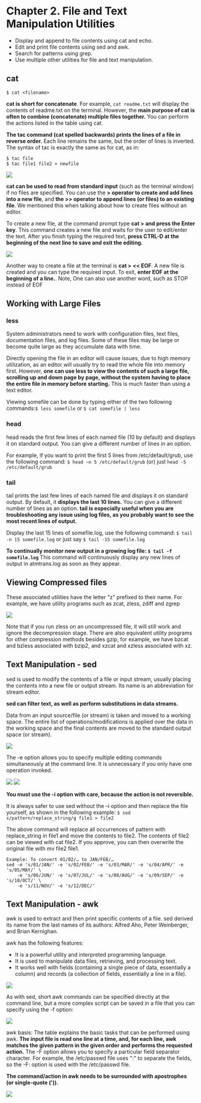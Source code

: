 # Chapter 2. File and Text Manipulation Utilities

- Display and append to file contents using cat and echo. 
- Edit and print file contents using sed and awk.
- Search for patterns using grep.
- Use multiple other utilities for file and text manipulation.


## cat

```$ cat <filename>```

**cat is short for concatenate**. For example, ```cat readme.txt``` will display the contents of readme.txt on the terminal. However, the **main purpose of cat is often to combine (concatenate) multiple files together.** You can perform the actions listed in the table using cat.

**The tac command (cat spelled backwards) prints the lines of a file in reverse order.** Each line remains the same, but the order of lines is inverted. The syntax of tac is exactly the same as for cat, as in:
```
$ tac file
$ tac file1 file2 > newfile
```

<img src="./images/chapter2_1.png"/>

**cat can be used to read from standard input** (such as the terminal window) if no files are specified. You can use the **> operator to create and add lines into a new file**, and **the >> operator to append lines (or files) to an existing file**. We mentioned this when talking about how to create files without an editor.

To create a new file, at the command prompt type **cat > <filename> and press the Enter key**.
This command creates a new file and waits for the user to edit/enter the text. After you finish typing the required text, **press CTRL-D at the beginning of the next line to save and exit the editing.**

<img src="./images/chapter2_2.png"/>

Another way to create a file at the terminal is **cat > <filename> << EOF**. A new file is created and you can type the required input. To exit, **enter EOF at the beginning of a line.**. Note, One can also use another word, such as STOP instead of EOF

## Working with Large Files

### less

System administrators need to work with configuration files, text files, documentation files, and log files. Some of these files may be large or become quite large as they accumulate data with time.

Directly opening the file in an editor will cause issues, due to high memory utilization, as an editor will usually try to read the whole file into memory first. However, **one can use less to view the contents of such a large file, scrolling up and down page by page, without the system having to place the entire file in memory before starting.** This is much faster than using a text editor.

Viewing somefile can be done by typing either of the two following commands:```$ less somefile``` or  ```$ cat somefile | less```

### head

head reads the first few lines of each named file (10 by default) and displays it on standard output. You can give a different number of lines in an option.

For example, if you want to print the first 5 lines from /etc/default/grub, use the following command:
```$ head –n 5 /etc/default/grub``` (or) just ```head -5 /etc/default/grub```

### tail

tail prints the last few lines of each named file and displays it on standard output. By default, it **displays the last 10 lines.** You can give a different number of lines as an option. **tail is especially useful when you are troubleshooting any issue using log files, as you probably want to see the most recent lines of output.**

Display the last 15 lines of somefile.log, use the following command: ```$ tail -n 15 somefile.log``` or just say ```$ tail -15 somefile.log```

**To continually monitor new output in a growing log file: ```$ tail -f somefile.log```**
This command will continuously display any new lines of output in atmtrans.log as soon as they appear.

## Viewing Compressed files

These associated utilities have the letter "z" prefixed to their name. For example, we have utility programs such as zcat, zless, zdiff and zgrep

<img src="./images/chapter2_3.png"/>

Note that if you run zless on an uncompressed file, it will still work and ignore the decompression stage. There are also equivalent utility programs for other compression methods besides gzip, for example, we have bzcat and bzless associated with bzip2, and xzcat and xzless associated with xz.

## Text Manipulation - sed

sed is used to modify the contents of a file or input stream, usually placing the contents into a new file or output stream. Its name is an abbreviation for stream editor.

**sed can filter text, as well as perform substitutions in data streams.**

Data from an input source/file (or stream) is taken and moved to a working space. The entire list of operations/modifications is applied over the data in the working space and the final contents are moved to the standard output space (or stream).

<img src="./images/chapter2_4.png"/>

The -e option allows you to specify multiple editing commands simultaneously at the command line. It is unnecessary if you only have one operation invoked.

<img src="./images/chapter2_5.png"/>


<img src="./images/chapter2_6.png"/>

**You must use the -i option with care, because the action is not reversible.**

It is always safer to use sed without the –i option and then replace the file yourself, as shown in the following example: ```$ sed s/pattern/replace_string/g file1 > file2```

The above command will replace all occurrences of pattern with replace_string in file1 and move the contents to file2. The contents of file2 can be viewed with cat file2. If you approve, you can then overwrite the original file with mv file2 file1.

```
Example: To convert 01/02/… to JAN/FEB/…
sed -e 's/01/JAN/' -e 's/02/FEB/' -e 's/03/MAR/' -e 's/04/APR/' -e 's/05/MAY/' \
    -e 's/06/JUN/' -e 's/07/JUL/' -e 's/08/AUG/' -e 's/09/SEP/' -e 's/10/OCT/' \
    -e 's/11/NOV/' -e 's/12/DEC/'
```

## Text Manipulation - awk
awk is used to extract and then print specific contents of a file. sed derived its name from the last names of its authors: Alfred Aho, Peter Weinberger, and Brian Kernighan.

awk has the following features:
- It is a powerful utility and interpreted programming language.
- It is used to manipulate data files, retrieving, and processing text.
- It works well with fields (containing a single piece of data, essentially a column) and records (a collection of fields, essentially a line in a file).

<img src="./images/chapter2_7.png"/>

As with sed, short awk commands can be specified directly at the command line, but a more complex script can be saved in a file that you can specify using the -f option:

<img src="./images/chapter2_8.png"/>

awk basis:
The table explains the basic tasks that can be performed using awk. **The input file is read one line at a time, and, for each line, awk matches the given pattern in the given order and performs the requested action.** The -F option allows you to specify a particular field separator character. For example, the /etc/passwd file uses ":" to separate the fields, so the -F: option is used with the /etc/passwd file.

**The command/action in awk needs to be surrounded with apostrophes (or single-quote (')).** 

<img src="./images/chapter2_9.png"/>

